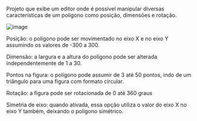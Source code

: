 Projeto que exibe um editor onde é possivel manipular diversas características de um poligono como posição, dimensões e rotação.

![image](https://github.com/dyaghas/comp-graf-poligonos/assets/56042071/74dfdc9d-a49f-43b5-945f-3d700480de82)

Posição: o polígono pode ser movimentado no eixo X e no eixo Y assumindo os valores de -300 a 300.

Dimensão: a largura e a altura do polígono pode ser alterada independentemente de 1 a 30.

Pontos na figura: o polígono pode assumir de 3 até 50 pontos, indo de um triângulo para uma figura com formato circular.

Rotação: a figura pode ser rotacionada de 0 até 360 graus

Simetria de eixo: quando ativada, essa opção utiliza o valor do eixo X no eixo Y também, deixando o polígono simétrico.
